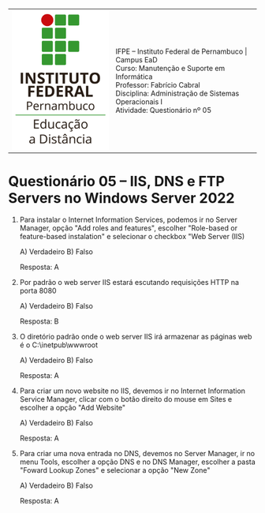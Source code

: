 
<table>
    <tr>
        <td>
            <img src="logotipo-ead-mini.png">
        </td>
        <td>
IFPE – Instituto Federal de Pernambuco | Campus EaD<br/>
Curso: Manutenção e Suporte em Informática<br/>
Professor: Fabrício Cabral <fabricio.cabral@ead.ifpe.edu.br><br/>
Disciplina: Administração de Sistemas Operacionais I<br/>
Atividade: Questionário nº 05
        </td>
    </tr>
</table>

# Questionário 05 – IIS, DNS e FTP Servers no Windows Server 2022

1. Para instalar o Internet Information Services, podemos ir no Server Manager,
   opção "Add roles and features", escolher "Role-based or feature-based instalation" e
   selecionar o checkbox "Web Server (IIS)

   A) Verdadeiro
   B) Falso

   Resposta: A

2. Por padrão o web server IIS estará escutando requisições HTTP na porta 8080
   
   A) Verdadeiro
   B) Falso

   Resposta: B

3. O diretório padrão onde o web server IIS irá armazenar as páginas web é o C:\inetpub\wwwroot
   
   A) Verdadeiro
   B) Falso

   Resposta: A

4. Para criar um novo website no IIS, devemos ir no Internet Information Service Manager,
   clicar com o botão direito do mouse em Sites e escolher a opção "Add Website"

   A) Verdadeiro
   B) Falso

   Resposta: A

5. Para criar uma nova entrada no DNS, devemos no Server Manager, ir no menu Tools,
   escolher a opção DNS e no DNS Manager, escolher a pasta "Foward Lookup Zones" e
   selecionar a opção "New Zone"

   A) Verdadeiro
   B) Falso

   Resposta: A


